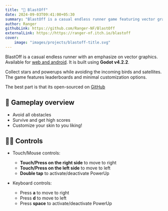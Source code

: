 ```yaml
---
title: "🚀 BlastOff"
date: 2024-09-03T09:41:00+05:30
summary: "BlastOff is a casual endless runner game featuring vector graphics"
author: Ranger
githubLink: https://github.com/Ranger-NF/BlastOff
externalLink: https://https://ranger-nf.itch.io/blastoff
cover:
    image: "images/projects/blastoff-title.svg"
---
```


BlastOff is a casual endless runner with an emphasize on vector graphics. Available for [web and android](https://ranger-nf.itch.io/blastoff). It is built using **Godot v4.2.2**.

Collect stars and powerups while avoiding the incoming birds and satellites. The game features leaderboards and minimal customization options.

The best part is that its open-sourced on [GitHub](https://github.com/Ranger-NF/BlastOff)

## 🎰 Gameplay overview
- Avoid all obstacles
- Survive and get high scores
- Customize your skin to you liking!

## 👨‍💻 Controls
- Touch/Mouse controls:
  - **Touch/Press on the right side** to move to right
  - **Touch/Press on the left side** to move to left
  - **Double tap** to activate/deactivate PowerUp

- Keyboard controls:
  - Press **a** to move to right
  - Press **d** to move to left
  - Press **space** to activate/deactivate PowerUp
